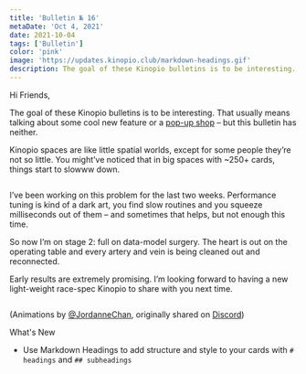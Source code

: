```yaml
---
title: 'Bulletin № 16'
metaDate: 'Oct 4, 2021'
date: 2021-10-04
tags: ['Bulletin']
color: 'pink'
image: 'https://updates.kinopio.club/markdown-headings.gif'
description: The goal of these Kinopio bulletins is to be interesting. That usually means talking about some cool new feature or a pop-up shop – but this bulletin has neither.
---
```


<p>Hi Friends, </p>

<p>The goal of these Kinopio bulletins is to be interesting. That usually means talking about some cool new feature or a <a href="https://kinopio.club/pop-up-shop-u9XxpuIzz2_LvQUAayl65">pop-up shop</a> – but this bulletin has neither. </p>

<p>Kinopio spaces are like little spatial worlds, except for some people they’re not so little. You might’ve noticed that in big spaces with ~250+ cards, things start to slowww down.</p>

<p>
<img src="https://updates.kinopio.club/blob-boy-shifty.gif" alt="" class="tiny-image" />
</p>

<p>I’ve been working on this problem for the last two weeks. Performance tuning is kind of a dark art, you find slow routines and you squeeze milliseconds out of them – and sometimes that helps, but not enough this time. </p>

<p>So now I’m on stage 2: full on data-model surgery. The heart is out on the operating table and every artery and vein is being cleaned out and reconnected.</p>

<p>Early results are extremely promising. I’m looking forward to having a new light-weight race-spec Kinopio to share with you next time.</p>

<p>
<img src="https://updates.kinopio.club/blob-boy-sine.gif" alt="" class="tiny-image" />
</p>

<p>(Animations by <a href="https://twitter.com/JordanneChan">@JordanneChan</a>, originally shared on <a href="https://discord.com/channels/857305113936134204/857724442797146173/891697506797379644">Discord</a>)</p>

<p>
  <span class="badge info">What's New</span>
</p>

<!-- 🛶 -->

<ul>
<li>Use Markdown Headings to add structure and style to your cards with <code># headings</code> and <code>## subheadings</code></li>
</ul>

<p>
<img src="https://updates.kinopio.club/markdown-headings.gif" alt="" />
</p>
